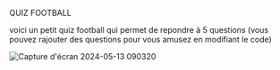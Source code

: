 QUIZ FOOTBALL

voici un petit quiz football qui permet de repondre à 5 questions (vous pouvez rajouter des questions pour vous amusez en modifiant le code)

![Capture d'écran 2024-05-13 090320](https://github.com/mohars25/quiz/assets/162590718/d713c36f-4a4f-469a-a881-89390ed7ffd4)
